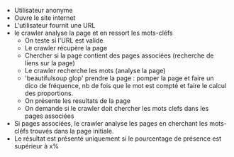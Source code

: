 * Utilisateur anonyme
* Ouvre le site internet
* L'utilisateur fournit une URL
* le crawler analyse la page et en ressort les mots-cléfs
    * On teste si l'URL est valide
    * Le crawler récupère la page
    * Chercher si la page contient des pages associées (recherche de liens sur la page)
    * Le crawler recherche les mots (analyse la page)
    * 'beautifulsoup glop' prendre la page : pomper la page et faire un dico de fréquence, nb de fois que le mot est compté et faire le calcul des proportions.
    * On présente les resultats de la page
    * On demande si le crawler doit chercher les mots clefs dans les pages associées  
* Si pages associées, le crawler analyse les pages en cherchant les mots-cléfs trouvés dans la page initiale.
* Le résultat est présenté uniquement si le pourcentage de présence est supérieur à x%
